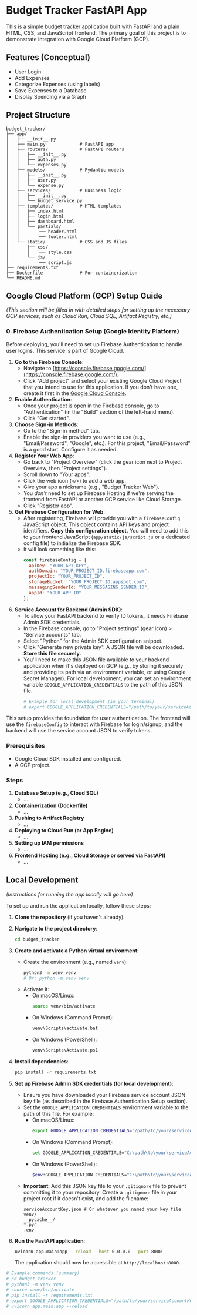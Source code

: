 # Budget Tracker FastAPI App

This is a simple budget tracker application built with FastAPI and a plain HTML, CSS, and JavaScript frontend.
The primary goal of this project is to demonstrate integration with Google Cloud Platform (GCP).

## Features (Conceptual)

*   User Login
*   Add Expenses
*   Categorize Expenses (using labels)
*   Save Expenses to a Database
*   Display Spending via a Graph

## Project Structure

```
budget_tracker/
├── app/
│   ├── __init__.py
│   ├── main.py             # FastAPI app
│   ├── routers/            # FastAPI routers
│   │   ├── __init__.py
│   │   ├── auth.py
│   │   └── expenses.py
│   ├── models/             # Pydantic models
│   │   ├── __init__.py
│   │   ├── user.py
│   │   └── expense.py
│   ├── services/           # Business logic
│   │   ├── __init__.py
│   │   └── budget_service.py
│   ├── templates/          # HTML templates
│   │   ├── index.html
│   │   ├── login.html
│   │   ├── dashboard.html
│   │   └── partials/
│   │       ├── header.html
│   │       └── footer.html
│   └── static/             # CSS and JS files
│       ├── css/
│       │   └── style.css
│       └── js/
│           └── script.js
├── requirements.txt
├── Dockerfile              # For containerization
└── README.md
```

## Google Cloud Platform (GCP) Setup Guide

*(This section will be filled in with detailed steps for setting up the necessary GCP services, such as Cloud Run, Cloud SQL, Artifact Registry, etc.)*

### 0. Firebase Authentication Setup (Google Identity Platform)

Before deploying, you'll need to set up Firebase Authentication to handle user logins. This service is part of Google Cloud.

1.  **Go to the Firebase Console**:
    *   Navigate to [https://console.firebase.google.com/](https://console.firebase.google.com/).
    *   Click "Add project" and select your existing Google Cloud Project that you intend to use for this application. If you don't have one, create it first in the [Google Cloud Console](https://console.cloud.google.com/).
2.  **Enable Authentication**:
    *   Once your project is open in the Firebase console, go to "Authentication" (in the "Build" section of the left-hand menu).
    *   Click "Get started".
3.  **Choose Sign-in Methods**:
    *   Go to the "Sign-in method" tab.
    *   Enable the sign-in providers you want to use (e.g., "Email/Password", "Google", etc.). For this project, "Email/Password" is a good start. Configure it as needed.
4.  **Register Your Web App**:
    *   Go back to "Project Overview" (click the gear icon next to Project Overview, then "Project settings").
    *   Scroll down to "Your apps".
    *   Click the web icon (`</>`) to add a web app.
    *   Give your app a nickname (e.g., "Budget Tracker Web").
    *   You *don't* need to set up Firebase Hosting if we're serving the frontend from FastAPI or another GCP service like Cloud Storage.
    *   Click "Register app".
5.  **Get Firebase Configuration for Web**:
    *   After registering, Firebase will provide you with a `firebaseConfig` JavaScript object. This object contains API keys and project identifiers. **Copy this configuration object.** You will need to add this to your frontend JavaScript (`app/static/js/script.js` or a dedicated config file) to initialize the Firebase SDK.
    *   It will look something like this:
        ```javascript
        const firebaseConfig = {
          apiKey: "YOUR_API_KEY",
          authDomain: "YOUR_PROJECT_ID.firebaseapp.com",
          projectId: "YOUR_PROJECT_ID",
          storageBucket: "YOUR_PROJECT_ID.appspot.com",
          messagingSenderId: "YOUR_MESSAGING_SENDER_ID",
          appId: "YOUR_APP_ID"
        };
        ```
6.  **Service Account for Backend (Admin SDK)**:
    *   To allow your FastAPI backend to verify ID tokens, it needs Firebase Admin SDK credentials.
    *   In the Firebase console, go to "Project settings" (gear icon) > "Service accounts" tab.
    *   Select "Python" for the Admin SDK configuration snippet.
    *   Click "Generate new private key". A JSON file will be downloaded. **Store this file securely.**
    *   You'll need to make this JSON file available to your backend application when it's deployed on GCP (e.g., by storing it securely and providing its path via an environment variable, or using Google Secret Manager). For local development, you can set an environment variable `GOOGLE_APPLICATION_CREDENTIALS` to the path of this JSON file.
        ```bash
        # Example for local development (in your terminal)
        # export GOOGLE_APPLICATION_CREDENTIALS="/path/to/your/serviceAccountKey.json"
        ```

This setup provides the foundation for user authentication. The frontend will use the `firebaseConfig` to interact with Firebase for login/signup, and the backend will use the service account JSON to verify tokens.

### Prerequisites

*   Google Cloud SDK installed and configured.
*   A GCP project.

### Steps

1.  **Database Setup (e.g., Cloud SQL)**
    *   ...
2.  **Containerization (Dockerfile)**
    *   ...
3.  **Pushing to Artifact Registry**
    *   ...
4.  **Deploying to Cloud Run (or App Engine)**
    *   ...
5.  **Setting up IAM permissions**
    *   ...
6.  **Frontend Hosting (e.g., Cloud Storage or served via FastAPI)**
    *   ...

## Local Development

*(Instructions for running the app locally will go here)*

To set up and run the application locally, follow these steps:

1.  **Clone the repository** (if you haven't already).

2.  **Navigate to the project directory**:
    ```bash
    cd budget_tracker
    ```

3.  **Create and activate a Python virtual environment**:
    *   Create the environment (e.g., named `venv`):
        ```bash
        python3 -m venv venv
        # Or: python -m venv venv
        ```
    *   Activate it:
        *   On macOS/Linux:
            ```bash
            source venv/bin/activate
            ```
        *   On Windows (Command Prompt):
            ```bash
            venv\Scripts\activate.bat
            ```
        *   On Windows (PowerShell):
            ```bash
            venv\Scripts\Activate.ps1
            ```

4.  **Install dependencies**:
    ```bash
    pip install -r requirements.txt
    ```

5.  **Set up Firebase Admin SDK credentials (for local development)**:
    *   Ensure you have downloaded your Firebase service account JSON key file (as described in the Firebase Authentication Setup section).
    *   Set the `GOOGLE_APPLICATION_CREDENTIALS` environment variable to the path of this file. For example:
        *   On macOS/Linux:
            ```bash
            export GOOGLE_APPLICATION_CREDENTIALS="/path/to/your/serviceAccountKey.json"
            ```
        *   On Windows (Command Prompt):
            ```bash
            set GOOGLE_APPLICATION_CREDENTIALS="C:\path\to\your\serviceAccountKey.json"
            ```
        *   On Windows (PowerShell):
            ```bash
            $env:GOOGLE_APPLICATION_CREDENTIALS="C:\path\to\your\serviceAccountKey.json"
            ```
    *   **Important**: Add this JSON key file to your `.gitignore` file to prevent committing it to your repository.
        Create a `.gitignore` file in your project root if it doesn't exist, and add the filename:
        ```
        serviceAccountKey.json # Or whatever you named your key file
        venv/
        __pycache__/
        *.pyc
        .env
        ```

6.  **Run the FastAPI application**:
    ```bash
    uvicorn app.main:app --reload --host 0.0.0.0 --port 8000
    ```
    The application should now be accessible at `http://localhost:8000`.

```bash
# Example commands (summary)
# cd budget_tracker
# python3 -m venv venv
# source venv/bin/activate
# pip install -r requirements.txt
# export GOOGLE_APPLICATION_CREDENTIALS="/path/to/your/serviceAccountKey.json" # (macOS/Linux)
# uvicorn app.main:app --reload
``` 